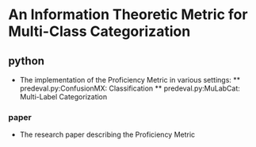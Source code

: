 # An Information Theoretic Metric for Multi-Class Categorization

## python

* The implementation of the Proficiency Metric in various settings:
** predeval.py:ConfusionMX: Classification
** predeval.py:MuLabCat: Multi-Label Categorization

### paper
* The research paper describing the Proficiency Metric
